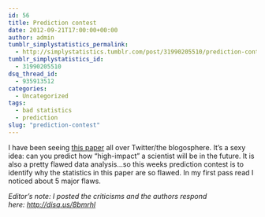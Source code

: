 ```yaml
---
id: 56
title: Prediction contest
date: 2012-09-21T17:00:00+00:00
author: admin
tumblr_simplystatistics_permalink:
  - http://simplystatistics.tumblr.com/post/31990205510/prediction-contest
tumblr_simplystatistics_id:
  - 31990205510
dsq_thread_id:
  - 935913512
categories:
  - Uncategorized
tags:
  - bad statistics
  - prediction
slug: "prediction-contest"
---
```

I have been seeing <a href="http://www.nature.com/nature/journal/v489/n7415/full/489201a.html" target="_blank">this paper</a> all over Twitter/the blogosphere. It&#8217;s a sexy idea: can you predict how &#8220;high-impact&#8221; a scientist will be in the future. It is also a pretty flawed data analysis&#8230;so this weeks prediction contest is to identify why the statistics in this paper are so flawed. In my first pass read I noticed about 5 major flaws.

_Editor&#8217;s note: I posted the criticisms and the authors respond here: <a href="http://disq.us/8bmrhl" target="_blank"><a href="http://disq.us/8bmrhl" target="_blank">http://disq.us/8bmrhl</a></a>_
